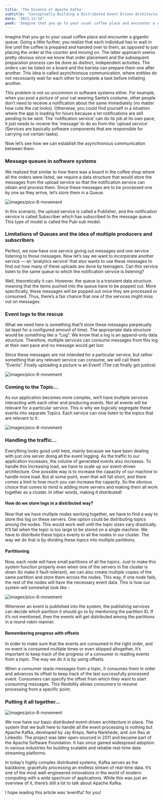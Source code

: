 ```yaml
---
title: 'The Essence of Apache Kafka'
subtitle: 'Conceptually Building a Distributed Event Driven Architecture'
date: '2023-12-14'
peek: 'Imagine that you go to your usual coffee place and encounter a gigantic queue...'
---
```


Imagine that you go to your usual coffee place and encounter a gigantic queue. Going a little further, you realize that each individual has to wait in line until the coffee is prepared and handed over to them, as opposed to just placing the order at the counter and moving on. The latter approach seems pretty obvious since we know that order placement and the subsequent preparation process can be done as distinct, independent activities. The orders can be listed on a board and the barista can prepare them one after another. This idea is called asynchronous communication, where entities do not necessarily wait for each other to complete a task before initiating another.

This problem is not so uncommon in software systems either. For example, when you post a picture of your cat wearing Santa’s costume, other people don’t need to receive a notification about the same immediately (no matter how cute the cat looks). Otherwise, you could find yourself in a situation where the app is loading for hours because a lot notifications are still pending to be sent. The ‘notification service’ can do its job at its own pace; it just needs to receive the ‘message’ to do so from the ‘upload service’. (Services are basically software components that are responsible for carrying out certain tasks).

Now let’s see how we can establish the asynchronous communication between them.

### Message queues in software systems
We realized that similar to how there was a board in the coffee shop where all the orders were listed, we require a data structure that would store the messages from the upload service so that the notification service can obtain and process them. Since these messages are to be processed one by one as they arrive, let’s store them in a Queue.

![images/pico-8-movement](/images/essence_kafka_1.png)

In this scenario, the upload service is called a Publisher, and the notification service is called Subscriber which has subscribed to the message queue. This type of model is called the Pub-sub model.

### Limitations of Queues and the idea of multiple producers and subscribers
Perfect, we now have one service giving out messages and one service listening to those messages. Now let’s say we want to incorporate another service — an ‘analytics service’ that also wants to use these messages to find out how many of these uploads are done by teenagers. Can this service listen to the same queue to which the notification service is listening?

Well, theoretically it can. However, the queue is a transient data structure. meaning that the items pushed into the queue have to be popped out. More specifically, these messages will be popped out once they are processed or consumed. Thus, there’s a fair chance that one of the services might miss out on messages.

### Event logs to the rescue
What we need here is something that’ll store these messages perpetually (at least for a configured amount of time). The appropriate data structure would be something like a “Log”. We know that a log is an append-only data structure. Therefore, multiple services can consume messages from this log at their own pace and no message would get lost.

Since these messages are not intended for a particular service, but rather something that any relevant service can consume, we will call them “Events”. Finally uploading a picture is an Event! (The cat finally got justice)

![images/pico-8-movement](/images/essence_kafka_2.png)

### Coming to the Topic…
As our application becomes more complex, we’ll have multiple services interacting with each other and producing events. Not all events will be relevant for a particular service. This is why we logically segregate these events into separate Topics. Each service can now listen to the topics that are relevant to it.

![images/pico-8-movement](/images/essence_kafka_3.png)

### Handling the traffic…
Everything looks good until here, mainly because we have been dealing with just one server doing all the event logging. As the traffic to our application increases, the volume of generated events also increases. To handle this increasing load, we have to scale up our event-driven architecture. One possible way is to increase the capacity of our machine to handle more load. But at some point, even that will fall short, and there comes a limit to how much you can increase the capacity. So the obvious choice that comes to mind is adding more servers and making them all work together as a cluster. In other words, making it distributed!

#### How do we store logs in a distributed way?
Now that we have multiple nodes working together, we have to find a way to store this log on these servers. One option could be distributing topics among the nodes. This would work well until the topic sizes vary drastically. It’ll fail when the topic is too large to be stored on a single machine. We have to distribute these topics evenly to all the nodes in our cluster. The way we do that is by dividing these topics into multiple partitions.

#### Partitioning
Now, each node will have small partitions of all the topics. Just to make this system function properly even when one of the servers in the cluster is down (to make it fault-tolerant), we can also create multiple copies of the same partition and store them across the nodes. This way, if one node fails, the rest of the nodes will have the necessary event data. This is how our system will somewhat look like -

![images/pico-8-movement](/images/essence_kafka_4.png)

Whenever an event is published into the system, the publishing services can decide which partition it should go to by mentioning the partition ID. If it’s not mentioned, then the events will get distributed among the partitions in a round-robin manner.

#### Remembering progress with offsets
In order to make sure that the events are consumed in the right order, and no event is consumed multiple times or even skipped altogether, It’s important to keep track of the progress of a consumer in reading events from a topic. The way we do it is by using offsets.

When a consumer reads messages from a topic, it consumes them in order and advances its offset to keep track of the last successfully processed event. Consumers can specify the offset from which they want to start consuming messages. This flexibility allows consumers to resume processing from a specific point.

### Putting it all together…

![images/pico-8-movement](/images/essence_kafka_5.png)

We now have our basic distributed event-driven architecture in place. The system that we built here to handle all the event processing is nothing but Apache Kafka, developed by Jay Kreps, Neha Narkhede, and Jun Rao at LinkedIn. The project was later open-sourced in 2011 and became part of the Apache Software Foundation. It has since gained widespread adoption in various industries for building scalable and reliable real-time data streaming platforms.

In today’s highly complex distributed systems, Kafka serves as the backbone, gracefully processing an endless stream of real-time data. It’s one of the most well-engineered innovations in the world of modern computing with a wide spectrum of applications. While this was just an overview of it, there’s still a lot to talk about Apache Kafka.

I hope reading this article was ‘eventful’ for you!